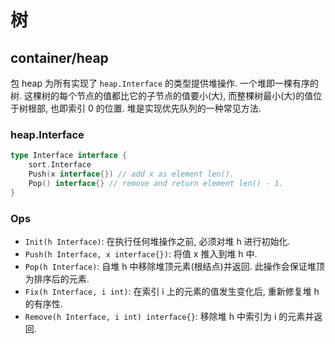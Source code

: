 # 树


## container/heap
包 heap 为所有实现了 `heap.Interface` 的类型提供堆操作.
一个堆即一棵有序的树. 这棵树的每个节点的值都比它的子节点的值要小(大), 而整棵树最小(大)的值位于树根部, 也即索引 0 的位置.
堆是实现优先队列的一种常见方法.

### heap.Interface

```go
type Interface interface {
    sort.Interface
    Push(x interface{}) // add x as element len().
    Pop() interface{} // remove and return element len() - 1.
}
```

### Ops
* `Init(h Interface)`: 在执行任何堆操作之前, 必须对堆 h 进行初始化.
* `Push(h Interface, x interface{})`: 将值 x 推入到堆 h 中.
* `Pop(h Interface)`: 自堆 h 中移除堆顶元素(根结点)并返回. 此操作会保证堆顶为排序后的元素.
* `Fix(h Interface, i int)`: 在索引 i 上的元素的值发生变化后, 重新修复堆 h 的有序性.
* `Remove(h Interface, i int) interface{}`: 移除堆 h 中索引为 i 的元素并返回.

